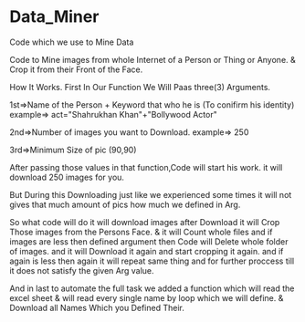 # Data_Miner
Code which we use to Mine Data

Code to Mine images from whole Internet of a Person or Thing or Anyone.
& Crop it from their Front of the Face.

How It Works.
First In Our Function We Will Paas three(3) Arguments.

1st=>Name of the Person + Keyword that who he is (To conifirm his identity)
example=>
	act="Shahrukhan Khan"+"Bollywood Actor"

2nd=>Number of images you want to Download.
	example=> 250

3rd=>Minimum Size of pic (90,90)

After passing those values in that function,Code will start his work.
it will download 250 images for you.

But
During this Downloading just like we experienced some times it will not gives 
that much amount of pics how much we defined in Arg.

So what code will do
it will download images 
after Download
it will Crop Those images from the Persons Face.
&
it will Count whole files
and
if images are less then defined argument then
Code will Delete whole folder of images.
and it will Download it again and start cropping it again.
and if again is less then again it will repeat same thing 
and for further proccess till it does not satisfy the 
given Arg value.

And in last to automate the full task we added a function 
which will read the excel sheet & will read every single name
by loop which we will define.
& Download all Names Which you Defined Their.

